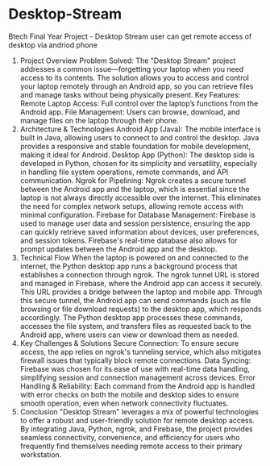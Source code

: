 # Desktop-Stream
Btech Final Year Project - Desktop Stream user can get remote access of desktop via andriod phone

1. Project Overview
Problem Solved: The "Desktop Stream" project addresses a common issue—forgetting your laptop when you need access to its contents. The solution allows you to access and control your laptop remotely through an Android app, so you can retrieve files and manage tasks without being physically present.
Key Features:
Remote Laptop Access: Full control over the laptop’s functions from the Android app.
File Management: Users can browse, download, and manage files on the laptop through their phone.
2. Architecture & Technologies
Android App (Java): The mobile interface is built in Java, allowing users to connect to and control the desktop. Java provides a responsive and stable foundation for mobile development, making it ideal for Android.
Desktop App (Python): The desktop side is developed in Python, chosen for its simplicity and versatility, especially in handling file system operations, remote commands, and API communication.
Ngrok for Pipelining: Ngrok creates a secure tunnel between the Android app and the laptop, which is essential since the laptop is not always directly accessible over the internet. This eliminates the need for complex network setups, allowing remote access with minimal configuration.
Firebase for Database Management: Firebase is used to manage user data and session persistence, ensuring the app can quickly retrieve saved information about devices, user preferences, and session tokens. Firebase's real-time database also allows for prompt updates between the Android app and the desktop.
3. Technical Flow
When the laptop is powered on and connected to the internet, the Python desktop app runs a background process that establishes a connection through ngrok.
The ngrok tunnel URL is stored and managed in Firebase, where the Android app can access it securely. This URL provides a bridge between the laptop and mobile app.
Through this secure tunnel, the Android app can send commands (such as file browsing or file download requests) to the desktop app, which responds accordingly.
The Python desktop app processes these commands, accesses the file system, and transfers files as requested back to the Android app, where users can view or download them as needed.
4. Key Challenges & Solutions
Secure Connection: To ensure secure access, the app relies on ngrok's tunneling service, which also mitigates firewall issues that typically block remote connections.
Data Syncing: Firebase was chosen for its ease of use with real-time data handling, simplifying session and connection management across devices.
Error Handling & Reliability: Each command from the Android app is handled with error checks on both the mobile and desktop sides to ensure smooth operation, even when network connectivity fluctuates.
5. Conclusion
"Desktop Stream" leverages a mix of powerful technologies to offer a robust and user-friendly solution for remote desktop access. By integrating Java, Python, ngrok, and Firebase, the project provides seamless connectivity, convenience, and efficiency for users who frequently find themselves needing remote access to their primary workstation.
